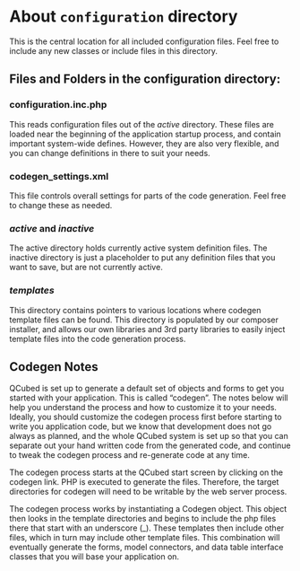 # About `configuration` directory

This is the central location for all included configuration files.  Feel free to include
any new classes or include files in this directory.

## Files and Folders in the configuration directory:

### configuration.inc.php

This reads configuration files out of the *active* directory. These files
are loaded near the beginning of the application startup process, and contain
important system-wide defines. However, they are also very flexible, and
you can change definitions in there to suit your needs.

### codegen_settings.xml

This file controls overall settings for parts of the code generation. Feel free
to change these as needed.

### *active* and *inactive*
The active directory holds currently active system definition files. The
inactive directory is just a placeholder to put any definition files that you
want to save, but are not currently active.

### *templates*
This directory contains pointers to various locations where codegen template
files can be found. This directory is populated by our composer installer, and
allows our own libraries and 3rd party libraries to easily inject template files
into the code generation process.


## Codegen Notes

QCubed is set up to generate a default set of objects and forms to get you started with your application.
This is called “codegen”. The notes below will help you understand the process and how to customize it to your needs.
Ideally, you should customize the codegen process first before starting to write you application code,
but we know that development does not go always as planned, and the whole QCubed system is set up so that you can
separate out your hand written code from the generated code, and continue to tweak the codegen process and re-generate code at any time.

The codegen process starts at the QCubed start screen by clicking on the codegen link.
PHP is executed to generate the files. Therefore, the target directories for codegen will need to be writable by the web server process.

The codegen process works by instantiating a Codegen object. This object then looks in the template directories and begins
to include the php files there that start with an underscore (_). These templates then include other files, which in turn
may include other template files. This combination will eventually generate the forms, model connectors, and data table
interface classes that you will base your application on.


